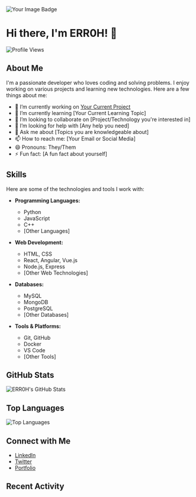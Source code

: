 <img src="https://tryhackme-badges.s3.amazonaws.com/ERR..png" alt="Your Image Badge" />

# Hi there, I'm ERR0H! 👋

![Profile Views](https://komarev.com/ghpvc/?username=ERR0H)

## About Me

I'm a passionate developer who loves coding and solving problems. I enjoy working on various projects and learning new technologies. Here are a few things about me:

- 🔭 I’m currently working on [Your Current Project](link_to_project)
- 🌱 I’m currently learning [Your Current Learning Topic]
- 👯 I’m looking to collaborate on [Project/Technology you're interested in]
- 🤔 I’m looking for help with [Any help you need]
- 💬 Ask me about [Topics you are knowledgeable about]
- 📫 How to reach me: [Your Email or Social Media]
- 😄 Pronouns: They/Them
- ⚡ Fun fact: [A fun fact about yourself]

## Skills

Here are some of the technologies and tools I work with:

- **Programming Languages:**
  - Python
  - JavaScript
  - C++
  - [Other Languages]

- **Web Development:**
  - HTML, CSS
  - React, Angular, Vue.js
  - Node.js, Express
  - [Other Web Technologies]

- **Databases:**
  - MySQL
  - MongoDB
  - PostgreSQL
  - [Other Databases]

- **Tools & Platforms:**
  - Git, GitHub
  - Docker
  - VS Code
  - [Other Tools]

## GitHub Stats

![ERR0H's GitHub Stats](https://github-readme-stats.vercel.app/api?username=ERR0H&show_icons=true&theme=radical)

## Top Languages

![Top Languages](https://github-readme-stats.vercel.app/api/top-langs/?username=ERR0H&layout=compact&theme=radical)

## Connect with Me

- [LinkedIn](https://www.linkedin.com/in/your-linkedin/)
- [Twitter](https://twitter.com/your-twitter/)
- [Portfolio](https://your-portfolio.com)

## Recent Activity

<!--START_SECTION:activity-->
<!--END_SECTION:activity-->
